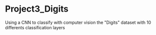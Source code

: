 # Project3_Digits
Using a CNN to classify with computer vision the "Digits" dataset with 10 differents classification layers

